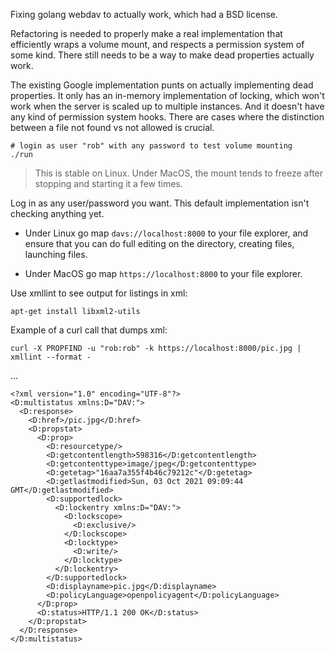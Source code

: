 Fixing golang webdav to actually work, which had a BSD license.

Refactoring is needed to properly make a real implementation that efficiently wraps a volume mount, and respects a permission system of some kind.  There still needs to be a way to make dead properties actually work.

The existing Google implementation punts on actually implementing dead properties.  It only has an in-memory implementation of locking, which won't work when the server is scaled up to multiple instances.  And it doesn't have any kind of permission system hooks.  There are cases where the distinction between a file not found vs not allowed is crucial.

```
# login as user "rob" with any password to test volume mounting
./run
```


> This is stable on Linux.  Under MacOS, the mount tends to freeze after stopping and starting it a few times.

Log in as any user/password you want.  This default implementation isn't checking anything yet.

- Under Linux go map `davs://localhost:8000` to your file explorer, and ensure that you can do full editing on the directory, creating files, launching files.

- Under MacOS go map `https://localhost:8000` to your file explorer.

Use xmllint to see output for listings in xml:

```
apt-get install libxml2-utils
```

Example of a curl call that dumps xml:

```
curl -X PROPFIND -u "rob:rob" -k https://localhost:8000/pic.jpg | xmllint --format -

```
...
```
<?xml version="1.0" encoding="UTF-8"?>
<D:multistatus xmlns:D="DAV:">
  <D:response>
    <D:href>/pic.jpg</D:href>
    <D:propstat>
      <D:prop>
        <D:resourcetype/>
        <D:getcontentlength>598316</D:getcontentlength>
        <D:getcontenttype>image/jpeg</D:getcontenttype>
        <D:getetag>"16aa7a355f4b46c79212c"</D:getetag>
        <D:getlastmodified>Sun, 03 Oct 2021 09:09:44 GMT</D:getlastmodified>
        <D:supportedlock>
          <D:lockentry xmlns:D="DAV:">
            <D:lockscope>
              <D:exclusive/>
            </D:lockscope>
            <D:locktype>
              <D:write/>
            </D:locktype>
          </D:lockentry>
        </D:supportedlock>
        <D:displayname>pic.jpg</D:displayname>
        <D:policyLanguage>openpolicyagent</D:policyLanguage>
      </D:prop>
      <D:status>HTTP/1.1 200 OK</D:status>
    </D:propstat>
  </D:response>
</D:multistatus>

```


